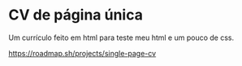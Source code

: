 # CV de página única

Um currículo feito em html para teste meu html e um pouco de css.

https://roadmap.sh/projects/single-page-cv
